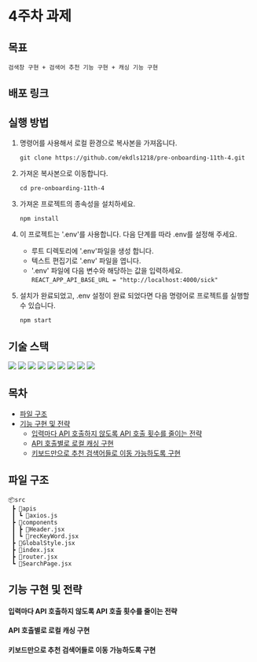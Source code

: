 # 4주차 과제
## 목표
    검색창 구현 + 검색어 추천 기능 구현 + 캐싱 기능 구현

## 배포 링크

## 실행 방법
1. 명령어를 사용해서 로컬 환경으로 복사본을 가져옵니다.
   
    `git clone https://github.com/ekdls1218/pre-onboarding-11th-4.git`

3. 가져온 복사본으로 이동합니다.
    
    `cd pre-onboarding-11th-4`

4. 가져온 프로젝트의 종속성을 설치하세요.

    `npm install`
   
5. 이 프로젝트는 '.env'를 사용합니다. 다음 단계를 따라 .env를 설정해 주세요.

    -  루트 디렉토리에 '.env'파일을 생성 합니다.
    -  텍스트 편집기로 '.env' 파일을 엽니다.
    -  '.env' 파일에 다음 변수와 해당하는 값을 입력하세요.
       `REACT_APP_API_BASE_URL = "http://localhost:4000/sick"`

6. 설치가 완료되었고, .env 설정이 완료 되었다면 다음 명령어로 프로젝트를 실행할 수 있습니다.
    
    `npm start`

## 기술 스택
<img src="https://img.shields.io/badge/React-61DAFB?style=flat-square&logo=React&logoColor=black"/> <img src="https://img.shields.io/badge/Javascript-F7DF1E?style=flat-square&logo=javascript&logoColor=black"/> <img src="https://img.shields.io/badge/styled components-DB7093?style=flat-square&logo=styled-components&logoColor=white"/> <img src="https://img.shields.io/badge/Axios-5A29E4?style=flat-square&logo=axios&logoColor=white"/> <img src="https://img.shields.io/badge/React Router-CA4245?style=flat-square&logo=reactrouter&logoColor=white"/> <img src="https://img.shields.io/badge/ESLint-4B32C3?style=flat-square&logo=eslint&logoColor=white"/> <img src="https://img.shields.io/badge/Prettier-F7B93E?style=flat-square&logo=prettier&logoColor=black"/> <img src="https://img.shields.io/badge/Husky-red?style=flat-square&logo=&logoColor=black"/> <img src="https://img.shields.io/badge/Netlify-00C7B7?style=flat-square&logo=&logoColor=black"/>

## 목차
- [파일 구조](#파일-구조)
- [기능 구현 및 전략](#기능-구현-및-전략)
   - [입력마다 API 호출하지 않도록 API 호출 횟수를 줄이는 전략](#입력마다-api-호출하지-않도록-api-호출-횟수를-줄이는-전략)
   - [API 호출별로 로컬 캐싱 구현](#api-호출별로-로컬-캐싱-구현)
   - [키보드만으로 추천 검색어들로 이동 가능하도록 구현](#키보드만으로-추천-검색어들로-이동-가능하도록-구현)

## 파일 구조
```
📦src
 ┣ 📂apis
 ┃ ┗ 📜axios.js
 ┣ 📂components
 ┃ ┣ 📜Header.jsx
 ┃ ┗ 📜recKeyWord.jsx
 ┣ 📜GlobalStyle.jsx
 ┣ 📜index.jsx
 ┣ 📜router.jsx
 ┗ 📜SearchPage.jsx
```

## 기능 구현 및 전략
#### 입력마다 API 호출하지 않도록 API 호출 횟수를 줄이는 전략


#### API 호출별로 로컬 캐싱 구현


#### 키보드만으로 추천 검색어들로 이동 가능하도록 구현


